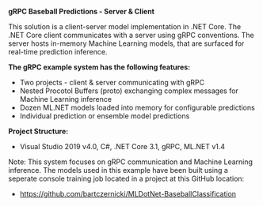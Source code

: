 **gRPC Baseball Predictions - Server & Client**

This solution is a client-server model implementation in .NET Core.  The .NET Core client communicates with a server using gRPC conventions.  The server hosts in-memory Machine Learning models, that are surfaced for real-time prediction inference.

**The gRPC example system has the following features:**
* Two projects - client & server communicating with gRPC
* Nested Procotol Buffers (proto) exchanging complex messages for Machine Learning inference
* Dozen ML.NET models loaded into memory for configurable predictions
* Individual prediction or ensemble model predictions

**Project Structure:**
* Visual Studio 2019 v4.0, C#, .NET Core 3.1, gRPC, ML.NET v1.4

Note: This system focuses on gRPC communication and Machine Learning inference.  The models used in this example have been built using a seperate console training job located in a project at this GitHub location:
* https://github.com/bartczernicki/MLDotNet-BaseballClassification
